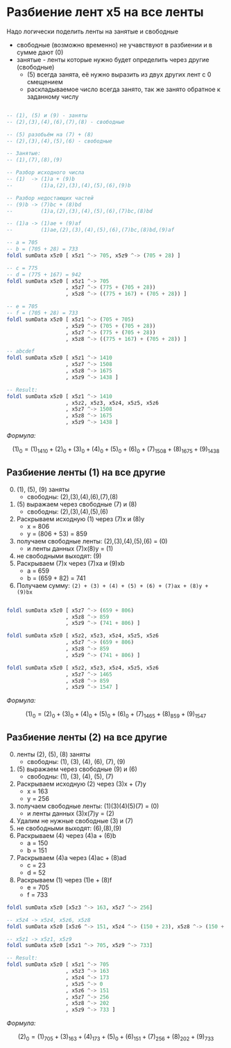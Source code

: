 # Разбиение лент x5 на все ленты

Надо логически поделить ленты на занятые и свободные
- свободные (возможно временно) не учавствуют в разбиении и в сумме дают (0)
- занятые - ленты которые нужно будет определить через другие (свободные)
  - (5) всегда занята, её нужно выразить из двух других лент с 0 смещением
  - раскладываемое число всегда занято, так же занято обратное к заданному числу

```haskell

-- (1), (5) и (9) - заняты
-- (2),(3),(4),(6),(7),(8) - свободные

-- (5) разобьём на (7) + (8)
-- (2),(3),(4),(5),(6) - свободные

-- Занятые:
-- (1),(7),(8),(9)

-- Разбор исходного числа
-- (1)  -> (1)a + (9)b 
--         (1)a,(2),(3),(4),(5),(6),(9)b

-- Разбор недостающих частей
-- (9)b -> (7)bc + (8)bd
--         (1)a,(2),(3),(4),(5),(6),(7)bc,(8)bd

-- (1)a -> (1)ae + (9)af
--         (1)ae,(2),(3),(4),(5),(6),(7)bc,(8)bd,(9)af

-- a = 705
-- b = (705 + 28) = 733
foldl sumData x5z0 [ x5z1 ^-> 705, x5z9 ^-> (705 + 28) ]

-- c = 775
-- d = (775 + 167) = 942 
foldl sumData x5z0 [ x5z1 ^-> 705
                   , x5z7 ^-> (775 + (705 + 28))
                   , x5z8 ^-> ((775 + 167) + (705 + 28)) ]

-- e = 705
-- f = (705 + 28) = 733
foldl sumData x5z0 [ x5z1 ^-> (705 + 705)
                   , x5z9 ^-> (705 + (705 + 28))
                   , x5z7 ^-> (775 + (705 + 28))
                   , x5z8 ^-> ((775 + 167) + (705 + 28)) ]

-- abcdef
foldl sumData x5z0 [ x5z1 ^-> 1410
                   , x5z7 ^-> 1508
                   , x5z8 ^-> 1675
                   , x5z9 ^-> 1438 ]

-- Result:
foldl sumData x5z0 [ x5z1 ^-> 1410 
                   , x5z2, x5z3, x5z4, x5z5, x5z6
                   , x5z7 ^-> 1508
                   , x5z8 ^-> 1675
                   , x5z9 ^-> 1438 ]
```

*Формула:*

$$(1)_0=(1)_{1410}+(2)_0+(3)_0+(4)_0+(5)_0+(6)_0+(7)_{1508}+(8)_{1675}+(9)_{1438}$$

## Разбиение ленты (1) на все другие

0. (1), (5), (9) заняты
   - свободны: (2),(3),(4),(6),(7),(8)
1. (5) выражаем через свободные (7) и (8)
   - свободны: (2),(3),(4),(5),(6)
2. Раскрываем исходную (1) через (7)x и (8)y
   - x = 806
   - y = (806 + 53) = 859
3. получаем свободные ленты: (2),(3),(4),(5),(6) =  (0)
   - и ленты данных (7)x(8)y = (1)
4. не свободными выходят: (9)
5. Раскрываем (7)x через (7)xa и (9)xb
   - a = 659
   - b = (659 + 82) = 741
6. Получаем сумму:
   `(2) + (3) + (4) + (5) + (6) + (7)ax + (8)y + (9)bx`

```haskell

foldl sumData x5z0 [ x5z7 ^-> (659 + 806)
                   , x5z8 ^-> 859
                   , x5z9 ^-> (741 + 806) ]

foldl sumData x5z0 [ x5z2, x5z3, x5z4, x5z5, x5z6
                   , x5z7 ^-> (659 + 806) 
                   , x5z8 ^-> 859
                   , x5z9 ^-> (741 + 806) ]

foldl sumData x5z0 [ x5z2, x5z3, x5z4, x5z5, x5z6
                   , x5z7 ^-> 1465
                   , x5z8 ^-> 859 
                   , x5z9 ^-> 1547 ]
```

*Формула:*

$$(1)_0=(2)_0+(3)_0+(4)_0+(5)_0+(6)_0+(7)_{1465}+(8)_{859}+(9)_{1547}$$


## Разбиение ленты (2) на все другие

0. ленты (2), (5), (8) заняты
   - свободны: (1), (3), (4), (6), (7), (9)
1. (5) выражаем через свободные (9) и (6)
   - свободны: (1), (3), (4), (5), (7)
2. Раскрываем исходную (2) через (3)x + (7)y
   - x = 163
   - y = 256
3. получаем свободные ленты: (1)(3)(4)(5)(7) =  (0)
   - и ленты данных (3)x(7)y = (2)
4. Удалим не нужные свободные (3) и (7)
5. не свободными выходят: (6),(8),(9)
6. Раскрываем (4) через (4)a + (6)b
   - a = 150
   - b = 151
7. Раскрываем (4)a через (4)ac + (8)ad
   - c = 23
   - d = 52
8. Раскрываем (1) через (1)e + (8)f
   - e = 705
   - f = 733


```haskell
foldl sumData x5z0 [x5z3 ^-> 163, x5z7 ^-> 256]

-- x5z4 -> x5z4, x5z6, x5z8
foldl sumData x5z0 [x5z6 ^-> 151, x5z4 ^-> (150 + 23), x5z8 ^-> (150 + 52)]

-- x5z1 -> x5z1, x5z9
foldl sumData x5z0 [x5z1 ^-> 705, x5z9 ^-> 733]

-- Result:
foldl sumData x5z0 [ x5z1 ^-> 705
                   , x5z3 ^-> 163
                   , x5z4 ^-> 173
                   , x5z5 ^-> 0
                   , x5z6 ^-> 151
                   , x5z7 ^-> 256
                   , x5z8 ^-> 202
                   , x5z9 ^-> 733 ]

```

*Формула:*

$$(2)_0=(1)_{705}+(3)_{163}+(4)_{173}+(5)_0+(6)_{151}+(7)_{256}+(8)_{202}+(9)_{733}$$